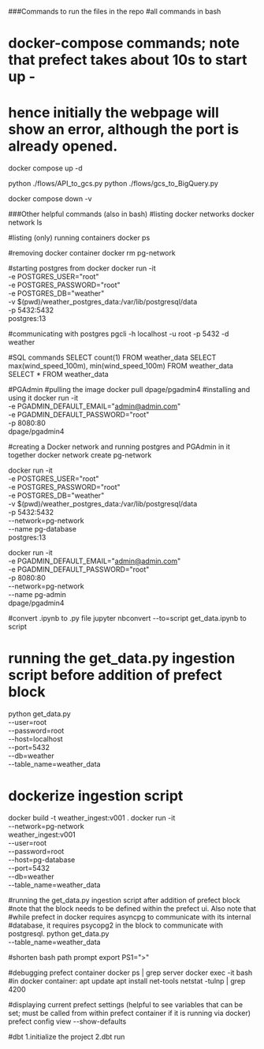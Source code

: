 ###Commands to run the files in the repo
#all commands in bash

# docker-compose commands; note that prefect takes about 10s to start up -  
# hence initially the webpage will show an error, although the port is already opened.
docker compose up -d

python ./flows/API_to_gcs.py
python ./flows/gcs_to_BigQuery.py

docker compose down -v

###Other helpful commands (also in bash)
#listing docker networks
docker network ls

#listing (only) running containers
docker ps

#removing docker container
docker rm pg-network

#starting postgres from docker
docker run -it \
    -e POSTGRES_USER="root" \
    -e POSTGRES_PASSWORD="root" \
    -e POSTGRES_DB="weather" \
    -v $(pwd)/weather_postgres_data:/var/lib/postgresql/data \
    -p 5432:5432 \
    postgres:13

#communicating with postgres
pgcli -h localhost -u root -p 5432 -d weather

#SQL commands
SELECT count(1) FROM weather_data
SELECT max(wind_speed_100m), min(wind_speed_100m) FROM weather_data
SELECT * FROM weather_data

#PGAdmin
#pulling the image
docker pull dpage/pgadmin4
#installing and using it
docker run -it \
    -e PGADMIN_DEFAULT_EMAIL="admin@admin.com" \
    -e PGADMIN_DEFAULT_PASSWORD="root" \
    -p 8080:80 \
    dpage/pgadmin4

#creating a Docker network and running postgres and PGAdmin in it together
docker network create pg-network

docker run -it \
    -e POSTGRES_USER="root" \
    -e POSTGRES_PASSWORD="root" \
    -e POSTGRES_DB="weather" \
    -v $(pwd)/weather_postgres_data:/var/lib/postgresql/data \
    -p 5432:5432 \
    --network=pg-network \
    --name pg-database \
    postgres:13

docker run -it \
    -e PGADMIN_DEFAULT_EMAIL="admin@admin.com" \
    -e PGADMIN_DEFAULT_PASSWORD="root" \
    -p 8080:80 \
    --network=pg-network \
    --name pg-admin \
    dpage/pgadmin4


#convert .ipynb to .py file
jupyter nbconvert --to=script get_data.ipynb to script

# running the get_data.py ingestion script before addition of prefect block
python get_data.py \
    --user=root \
    --password=root \
    --host=localhost \
    --port=5432 \
    --db=weather \
    --table_name=weather_data

# dockerize ingestion script
docker build -t weather_ingest:v001 .
docker run -it \
    --network=pg-network \
    weather_ingest:v001 \
    --user=root \
    --password=root \
    --host=pg-database \
    --port=5432 \
    --db=weather \
    --table_name=weather_data

#running the get_data.py ingestion script after addition of prefect block
#note that the block needs to be defined within the prefect ui. Also note that
#while prefect in docker requires asyncpg to communicate with its internal
#database, it requires psycopg2 in the block to communicate with postgresql.
python get_data.py \
    --table_name=weather_data

#shorten bash path prompt
export PS1=">"

#debugging prefect container
docker ps | grep server
docker exec -it <docker id> bash
#in docker container:
apt update
apt install net-tools
netstat -tulnp | grep 4200

#displaying current prefect settings (helpful to see variables that can be set; must be called from within prefect container if it is running via docker)
prefect config view --show-defaults

#dbt
1.initialize the project
2.dbt run
